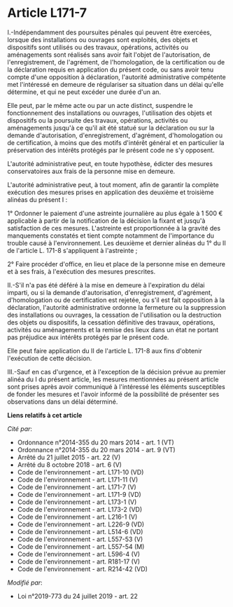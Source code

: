 # Article L171-7

I.-Indépendamment des poursuites pénales qui peuvent être exercées, lorsque des installations ou ouvrages sont exploités, des
objets et dispositifs sont utilisés ou des travaux, opérations, activités ou aménagements sont réalisés sans avoir fait
l'objet de l'autorisation, de l'enregistrement, de l'agrément, de l'homologation, de la certification ou de la déclaration
requis en application du présent code, ou sans avoir tenu compte d'une opposition à déclaration, l'autorité administrative
compétente met l'intéressé en demeure de régulariser sa situation dans un délai qu'elle détermine, et qui ne peut excéder une
durée d'un an. 

Elle peut, par le même acte ou par un acte distinct, suspendre le fonctionnement des installations ou ouvrages, l'utilisation
des objets et dispositifs ou la poursuite des travaux, opérations, activités ou aménagements jusqu'à ce qu'il ait été statué
sur la déclaration ou sur la demande d'autorisation, d'enregistrement, d'agrément, d'homologation ou de certification, à
moins que des motifs d'intérêt général et en particulier la préservation des intérêts protégés par le présent code ne s'y
opposent. 

L'autorité administrative peut, en toute hypothèse, édicter des mesures conservatoires aux frais de la personne mise en
demeure. 

L'autorité administrative peut, à tout moment, afin de garantir la complète exécution des mesures prises en application des
deuxième et troisième alinéas du présent I : 

1° Ordonner le paiement d'une astreinte journalière au plus égale à 1 500 € applicable à partir de la notification de la
décision la fixant et jusqu'à satisfaction de ces mesures. L'astreinte est proportionnée à la gravité des manquements
constatés et tient compte notamment de l'importance du trouble causé à l'environnement. Les deuxième et dernier alinéas du 1°
du II de l'article L. 171-8 s'appliquent à l'astreinte ; 

2° Faire procéder d'office, en lieu et place de la personne mise en demeure et à ses frais, à l'exécution des mesures
prescrites. 

II.-S'il n'a pas été déféré à la mise en demeure à l'expiration du délai imparti, ou si la demande d'autorisation,
d'enregistrement, d'agrément, d'homologation ou de certification est rejetée, ou s'il est fait opposition à la déclaration,
l'autorité administrative ordonne la fermeture ou la suppression des installations ou ouvrages, la cessation de l'utilisation
ou la destruction des objets ou dispositifs, la cessation définitive des travaux, opérations, activités ou aménagements et la
remise des lieux dans un état ne portant pas préjudice aux intérêts protégés par le présent code. 

Elle peut faire application du II de l'article L. 171-8 aux fins d'obtenir l'exécution de cette décision. 

III.-Sauf en cas d'urgence, et à l'exception de la décision prévue au premier alinéa du I du présent article, les mesures
mentionnées au présent article sont prises après avoir communiqué à l'intéressé les éléments susceptibles de fonder les
mesures et l'avoir informé de la possibilité de présenter ses observations dans un délai déterminé.

**Liens relatifs à cet article**

_Cité par_:

  - Ordonnance n°2014-355 du 20 mars 2014 - art. 1 (VT)
  - Ordonnance n°2014-355 du 20 mars 2014 - art. 9 (VT)
  - Arrêté du 21 juillet 2015 - art. 22 (V)
  - Arrêté du 8 octobre 2018 - art. 6 (V)
  - Code de l'environnement - art. L171-10 (VD)
  - Code de l'environnement - art. L171-11 (V)
  - Code de l'environnement - art. L171-7 (V)
  - Code de l'environnement - art. L171-9 (VD)
  - Code de l'environnement - art. L173-1 (V)
  - Code de l'environnement - art. L173-2 (VD)
  - Code de l'environnement - art. L216-1 (V)
  - Code de l'environnement - art. L226-9 (VD)
  - Code de l'environnement - art. L514-6 (VD)
  - Code de l'environnement - art. L557-53 (V)
  - Code de l'environnement - art. L557-54 (M)
  - Code de l'environnement - art. L596-4 (V)
  - Code de l'environnement - art. R181-17 (V)
  - Code de l'environnement - art. R214-42 (VD)

_Modifié par_:

  - Loi n°2019-773 du 24 juillet 2019 - art. 22
